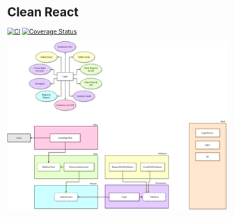 # Clean React

[![CI](https://github.com/gabrielrnascimento/clean-react/actions/workflows/deploy.yml/badge.svg)](https://github.com/gabrielrnascimento/clean-react/actions/workflows/webpack.yml) [![Coverage Status](https://coveralls.io/repos/github/gabrielrnascimento/clean-react/badge.svg)](https://coveralls.io/github/gabrielrnascimento/clean-react)

![Project diagram](./docs/project-diagram.png)
